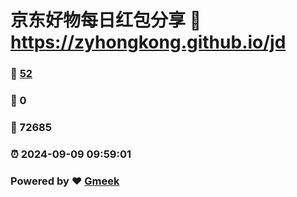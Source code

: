 # 京东好物每日红包分享 :link: https://zyhongkong.github.io/jd 
### :page_facing_up: [52](https://zyhongkong.github.io/jd/tag.html) 
### :speech_balloon: 0 
### :hibiscus: 72685 
### :alarm_clock: 2024-09-09 09:59:01 
### Powered by :heart: [Gmeek](https://github.com/Meekdai/Gmeek)
